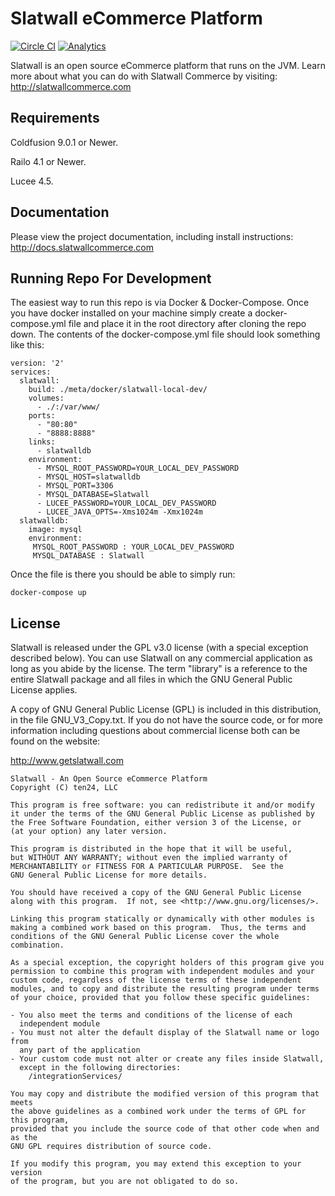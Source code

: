 # Slatwall eCommerce Platform
[![Circle CI](https://circleci.com/gh/ten24/slatwall/tree/master.svg?style=svg)](https://circleci.com/gh/ten24/slatwall/tree/master) [![Analytics](https://slatwall-ga-beacon.appspot.com/UA-22767386-6/code)](https://github.com/igrigorik/ga-beacon)

Slatwall is an open source eCommerce platform that runs on the JVM.  Learn more about what you can do with Slatwall Commerce by visiting: http://slatwallcommerce.com
 
Requirements
------------

Coldfusion 9.0.1 or Newer.

Railo 4.1 or Newer.

Lucee 4.5.


Documentation
-------------

Please view the project documentation, including install instructions: http://docs.slatwallcommerce.com


Running Repo For Development
----------------------------

The easiest way to run this repo is via Docker & Docker-Compose.  Once you have docker installed on your machine simply create a docker-compose.yml file and place it in the root directory after cloning the repo down.  The contents of the docker-compose.yml file should look something like this:

```
version: '2'
services:
  slatwall:
    build: ./meta/docker/slatwall-local-dev/
    volumes:
      - ./:/var/www/
    ports:
      - "80:80"
      - "8888:8888"
    links:
      - slatwalldb
    environment:
      - MYSQL_ROOT_PASSWORD=YOUR_LOCAL_DEV_PASSWORD
      - MYSQL_HOST=slatwalldb
      - MYSQL_PORT=3306
      - MYSQL_DATABASE=Slatwall
      - LUCEE_PASSWORD=YOUR_LOCAL_DEV_PASSWORD
      - LUCEE_JAVA_OPTS=-Xms1024m -Xmx1024m
  slatwalldb:
    image: mysql
    environment:
     MYSQL_ROOT_PASSWORD : YOUR_LOCAL_DEV_PASSWORD
     MYSQL_DATABASE : Slatwall
```

Once the file is there you should be able to simply run:

```
docker-compose up
```

License
-------

Slatwall is released under the GPL v3.0 license (with a special exception described below).
You can use Slatwall on any commercial application as long as you abide by the license.
The term "library" is a reference to the entire Slatwall package and all files in which
the GNU General Public License applies.

A copy of GNU General Public License (GPL) is included in this distribution,
in the file GNU_V3_Copy.txt. If you do not have the source code, or for more information
including questions about commercial license both can be found on the website:

http://www.getslatwall.com


	Slatwall - An Open Source eCommerce Platform
    Copyright (C) ten24, LLC

    This program is free software: you can redistribute it and/or modify
    it under the terms of the GNU General Public License as published by
    the Free Software Foundation, either version 3 of the License, or
    (at your option) any later version.

    This program is distributed in the hope that it will be useful,
    but WITHOUT ANY WARRANTY; without even the implied warranty of
    MERCHANTABILITY or FITNESS FOR A PARTICULAR PURPOSE.  See the
    GNU General Public License for more details.

    You should have received a copy of the GNU General Public License
    along with this program.  If not, see <http://www.gnu.org/licenses/>.

    Linking this program statically or dynamically with other modules is
    making a combined work based on this program.  Thus, the terms and
    conditions of the GNU General Public License cover the whole
    combination.

    As a special exception, the copyright holders of this program give you
    permission to combine this program with independent modules and your
    custom code, regardless of the license terms of these independent
    modules, and to copy and distribute the resulting program under terms
    of your choice, provided that you follow these specific guidelines:

	- You also meet the terms and conditions of the license of each
	  independent module
	- You must not alter the default display of the Slatwall name or logo from  
	  any part of the application
	- Your custom code must not alter or create any files inside Slatwall,
	  except in the following directories:
		/integrationServices/

	You may copy and distribute the modified version of this program that meets
	the above guidelines as a combined work under the terms of GPL for this program,
	provided that you include the source code of that other code when and as the
	GNU GPL requires distribution of source code.

    If you modify this program, you may extend this exception to your version
    of the program, but you are not obligated to do so.
